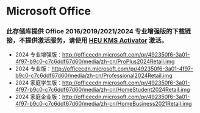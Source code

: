 # Microsoft Office
### 此存储库提供 Office 2016/2019/2021/2024 专业增强版的下载链接，不提供激活服务，请使用 [HEU KMS Activator](https://github.com/zbezj/HEU_KMS_Activator/releases) 激活。

* 2024 专业增强版：http://officecdn.microsoft.com/pr/492350f6-3a01-4f97-b9c0-c7c6ddf67d60/media/zh-cn/ProPlus2024Retail.img
* 2024 专业版：http://officecdn.microsoft.com/pr/492350f6-3a01-4f97-b9c0-c7c6ddf67d60/media/zh-cn/Professional2024Retail.img
* 2024 家庭学生版：http://officecdn.microsoft.com/pr/492350f6-3a01-4f97-b9c0-c7c6ddf67d60/media/zh-cn/HomeStudent2024Retail.img
* 2024 家庭企业版：http://officecdn.microsoft.com/pr/492350f6-3a01-4f97-b9c0-c7c6ddf67d60/media/zh-cn/HomeBusiness2021Retail.img
